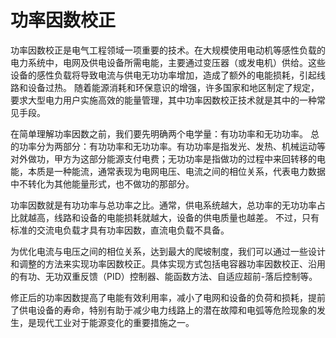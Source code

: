 # 功率因数校正
功率因数校正是电气工程领域一项重要的技术。在大规模使用电动机等感性负载的电力系统中，电网及供电设备所需电能，主要通过变压器（或发电机）供给。这些设备的感性负载将导致电流与供电无功功率增加，造成了额外的电能损耗，引起线路和设备过热。 随着能源消耗和环保意识的增强，许多国家和地区制定了规定，要求大型电力用户实施高效的能量管理，其中功率因数校正技术就是其中的一种常见手段。

在简单理解功率因数之前，我们要先明确两个电学量：有功功率和无功功率。 总的功率分为两部分：有功功率和无功功率。有功功率是指发光、发热、机械运动等对外做功，甲方为这部分能源支付电费；无功功率是指做功的过程中来回转移的电能，本质是一种能流，通常表现为电网电压、电流之间的相位关系，代表电力数据中不转化为其他能量形式，也不做功的那部分。

功率因数就是有功功率与总功率之比。通常，供电系统越大，总功率的无功功率占比就越高，线路和设备的电能损耗就越大，设备的供电质量也越差。 不过，只有标准的交流电负载才具有功率因数，直流电负载不具备。

为优化电流与电压之间的相位关系，达到最大的爬坡制度，我们可以通过一些设计和调整的方法来实现功率因数校正。具体实现方式包括电容器功率因数校正、沿用的有功、无功双重反馈（PID）控制器、能函数方法、自适应超前-落后控制等。

修正后的功率因数提高了电能有效利用率，减小了电网和设备的负荷和损耗，提前了供电设备的寿命，特别有助于减少电力线路上的潜在故障和电弧等危险现象的发生，是现代工业对于能源变化的重要措施之一。